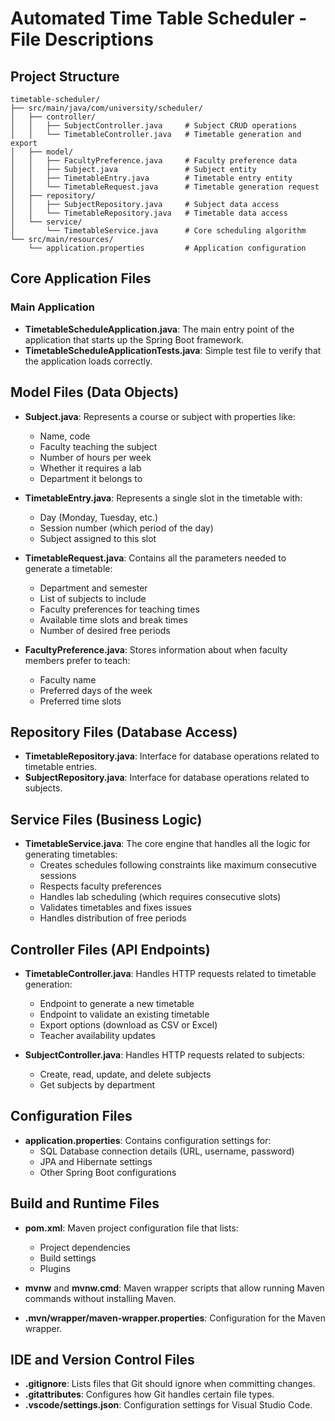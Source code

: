 # Automated Time Table Scheduler - File Descriptions

## Project Structure

```
timetable-scheduler/
├── src/main/java/com/university/scheduler/
│   ├── controller/
│   │   ├── SubjectController.java     # Subject CRUD operations
│   │   └── TimetableController.java   # Timetable generation and export
│   ├── model/
│   │   ├── FacultyPreference.java     # Faculty preference data
│   │   ├── Subject.java               # Subject entity
│   │   ├── TimetableEntry.java        # Timetable entry entity
│   │   └── TimetableRequest.java      # Timetable generation request
│   ├── repository/
│   │   ├── SubjectRepository.java     # Subject data access
│   │   └── TimetableRepository.java   # Timetable data access
│   └── service/
│       └── TimetableService.java      # Core scheduling algorithm
└── src/main/resources/
    └── application.properties         # Application configuration
```

## Core Application Files

### Main Application
- **TimetableScheduleApplication.java**: The main entry point of the application that starts up the Spring Boot framework.
- **TimetableScheduleApplicationTests.java**: Simple test file to verify that the application loads correctly.

## Model Files (Data Objects)

- **Subject.java**: Represents a course or subject with properties like:
  - Name, code
  - Faculty teaching the subject
  - Number of hours per week
  - Whether it requires a lab
  - Department it belongs to

- **TimetableEntry.java**: Represents a single slot in the timetable with:
  - Day (Monday, Tuesday, etc.)
  - Session number (which period of the day)
  - Subject assigned to this slot

- **TimetableRequest.java**: Contains all the parameters needed to generate a timetable:
  - Department and semester
  - List of subjects to include
  - Faculty preferences for teaching times
  - Available time slots and break times
  - Number of desired free periods

- **FacultyPreference.java**: Stores information about when faculty members prefer to teach:
  - Faculty name
  - Preferred days of the week
  - Preferred time slots

## Repository Files (Database Access)

- **TimetableRepository.java**: Interface for database operations related to timetable entries.
- **SubjectRepository.java**: Interface for database operations related to subjects.

## Service Files (Business Logic)

- **TimetableService.java**: The core engine that handles all the logic for generating timetables:
  - Creates schedules following constraints like maximum consecutive sessions
  - Respects faculty preferences
  - Handles lab scheduling (which requires consecutive slots)
  - Validates timetables and fixes issues
  - Handles distribution of free periods

## Controller Files (API Endpoints)

- **TimetableController.java**: Handles HTTP requests related to timetable generation:
  - Endpoint to generate a new timetable
  - Endpoint to validate an existing timetable
  - Export options (download as CSV or Excel)
  - Teacher availability updates

- **SubjectController.java**: Handles HTTP requests related to subjects:
  - Create, read, update, and delete subjects
  - Get subjects by department

## Configuration Files

- **application.properties**: Contains configuration settings for:
  - SQL Database connection details (URL, username, password)
  - JPA and Hibernate settings
  - Other Spring Boot configurations

## Build and Runtime Files

- **pom.xml**: Maven project configuration file that lists:
  - Project dependencies
  - Build settings
  - Plugins

- **mvnw** and **mvnw.cmd**: Maven wrapper scripts that allow running Maven commands without installing Maven.

- **.mvn/wrapper/maven-wrapper.properties**: Configuration for the Maven wrapper.

## IDE and Version Control Files

- **.gitignore**: Lists files that Git should ignore when committing changes.
- **.gitattributes**: Configures how Git handles certain file types.
- **.vscode/settings.json**: Configuration settings for Visual Studio Code.
